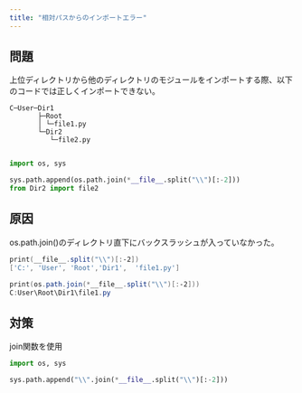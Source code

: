 ```yaml
---
title: "相対パスからのインポートエラー"
---
```

## 問題
上位ディレクトリから他のディレクトリのモジュールをインポートする際、以下のコードでは正しくインポートできない。

```Text
C─User─Dir1
       ├─Root
       │ └─file1.py
       └─Dir2
          └─file2.py
      
```

```python
import os, sys

sys.path.append(os.path.join(*__file__.split("\\")[:-2]))
from Dir2 import file2
```

## 原因
os.path.join()のディレクトリ直下にバックスラッシュが入っていなかった。

```powershell
print(__file__.split("\\")[:-2])
['C:', 'User', 'Root','Dir1',  'file1.py']

print(os.path.join(*__file__.split("\\")[:-2]))
C:User\Root\Dir1\file1.py
```
## 対策
join関数を使用
```python
import os, sys

sys.path.append("\\".join(*__file__.split("\\")[:-2]))
```
